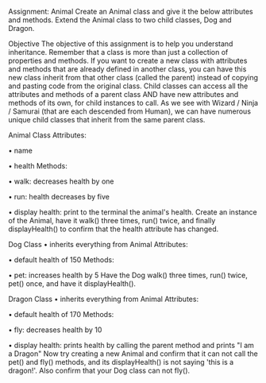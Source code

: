 Assignment: Animal
Create an Animal class and give it the below attributes and methods. Extend the Animal class to two child classes, Dog and Dragon.

Objective
The objective of this assignment is to help you understand inheritance. Remember that a class is more than just a collection of properties and methods. If you want to create a new class with attributes and methods that are already defined in another class, you can have this new class inherit from that other class (called the parent) instead of copying and pasting code from the original class. Child classes can access all the attributes and methods of a parent class AND have new attributes and methods of its own, for child instances to call. As we see with Wizard / Ninja / Samurai (that are each descended from Human), we can have numerous unique child classes that inherit from the same parent class.

Animal Class
Attributes:

• name

• health
Methods:

• walk: decreases health by one

• run: health decreases by five

• display health: print to the terminal the animal's health.
Create an instance of the Animal, have it walk() three times, run() twice, and finally displayHealth() to confirm that the health attribute has changed.

Dog Class
• inherits everything from Animal
Attributes:

• default health of 150
Methods:

• pet: increases health by 5
Have the Dog walk() three times, run() twice, pet() once, and have it displayHealth().

Dragon Class
• inherits everything from Animal
Attributes:

• default health of 170
Methods:

• fly: decreases health by 10

• display health: prints health by calling the parent method and prints "I am a Dragon"
Now try creating a new Animal and confirm that it can not call the pet() and fly() methods, and its displayHealth() is not saying 'this is a dragon!'. Also confirm that your Dog class can not fly().
